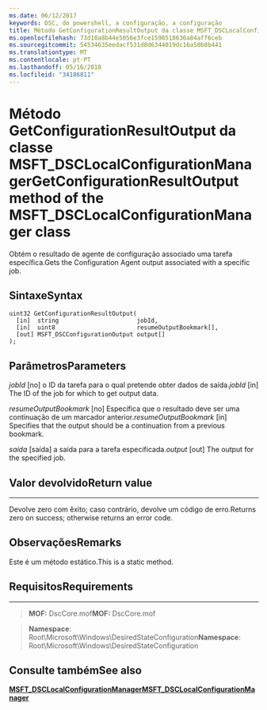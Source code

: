 ```yaml
---
ms.date: 06/12/2017
keywords: DSC, do powershell, a configuração, a configuração
title: Método GetConfigurationResultOutput da classe MSFT_DSCLocalConfigurationManager
ms.openlocfilehash: 73d10a8b44e5056e3fce1598518630a84aff6ceb
ms.sourcegitcommit: 54534635eedacf531d8d6344019dc16a50b8b441
ms.translationtype: MT
ms.contentlocale: pt-PT
ms.lasthandoff: 05/16/2018
ms.locfileid: "34186811"
---
```

# <a name="getconfigurationresultoutput-method-of-the-msftdsclocalconfigurationmanager-class"></a><span data-ttu-id="ff1f7-103">Método GetConfigurationResultOutput da classe MSFT_DSCLocalConfigurationManager</span><span class="sxs-lookup"><span data-stu-id="ff1f7-103">GetConfigurationResultOutput method of the MSFT_DSCLocalConfigurationManager class</span></span>

<span data-ttu-id="ff1f7-104">Obtém o resultado de agente de configuração associado uma tarefa específica.</span><span class="sxs-lookup"><span data-stu-id="ff1f7-104">Gets the Configuration Agent output associated with a specific job.</span></span>

<a name="syntax"></a><span data-ttu-id="ff1f7-105">Sintaxe</span><span class="sxs-lookup"><span data-stu-id="ff1f7-105">Syntax</span></span>
------

```mof
uint32 GetConfigurationResultOutput(
  [in]  string                      jobId,
  [in]  uint8                       resumeOutputBookmark[],
  [out] MSFT_DSCConfigurationOutput output[]
);
```

<a name="parameters"></a><span data-ttu-id="ff1f7-106">Parâmetros</span><span class="sxs-lookup"><span data-stu-id="ff1f7-106">Parameters</span></span>
----------

<span data-ttu-id="ff1f7-107">*jobId* \[no\] o ID da tarefa para o qual pretende obter dados de saída.</span><span class="sxs-lookup"><span data-stu-id="ff1f7-107">*jobId* \[in\] The ID of the job for which to get output data.</span></span>

<span data-ttu-id="ff1f7-108">*resumeOutputBookmark* \[no\] Especifica que o resultado deve ser uma continuação de um marcador anterior.</span><span class="sxs-lookup"><span data-stu-id="ff1f7-108">*resumeOutputBookmark* \[in\] Specifies that the output should be a continuation from a previous bookmark.</span></span>

<span data-ttu-id="ff1f7-109">*saída* \[saída\] a saída para a tarefa especificada.</span><span class="sxs-lookup"><span data-stu-id="ff1f7-109">*output* \[out\] The output for the specified job.</span></span>

## <a name="return-value"></a><span data-ttu-id="ff1f7-110">Valor devolvido</span><span class="sxs-lookup"><span data-stu-id="ff1f7-110">Return value</span></span>
------------

<span data-ttu-id="ff1f7-111">Devolve zero com êxito; caso contrário, devolve um código de erro.</span><span class="sxs-lookup"><span data-stu-id="ff1f7-111">Returns zero on success; otherwise returns an error code.</span></span>

## <a name="remarks"></a><span data-ttu-id="ff1f7-112">Observações</span><span class="sxs-lookup"><span data-stu-id="ff1f7-112">Remarks</span></span>

<span data-ttu-id="ff1f7-113">Este é um método estático.</span><span class="sxs-lookup"><span data-stu-id="ff1f7-113">This is a static method.</span></span>

## <a name="requirements"></a><span data-ttu-id="ff1f7-114">Requisitos</span><span class="sxs-lookup"><span data-stu-id="ff1f7-114">Requirements</span></span>
------------
><span data-ttu-id="ff1f7-115">**MOF:** DscCore.mof</span><span class="sxs-lookup"><span data-stu-id="ff1f7-115">**MOF:** DscCore.mof</span></span>

><span data-ttu-id="ff1f7-116">**Namespace**: Root\Microsoft\Windows\DesiredStateConfiguration</span><span class="sxs-lookup"><span data-stu-id="ff1f7-116">**Namespace**: Root\Microsoft\Windows\DesiredStateConfiguration</span></span>


## <a name="see-also"></a><span data-ttu-id="ff1f7-117">Consulte também</span><span class="sxs-lookup"><span data-stu-id="ff1f7-117">See also</span></span>


[<span data-ttu-id="ff1f7-118">**MSFT_DSCLocalConfigurationManager**</span><span class="sxs-lookup"><span data-stu-id="ff1f7-118">**MSFT_DSCLocalConfigurationManager**</span></span>](msft-dsclocalconfigurationmanager.md)
